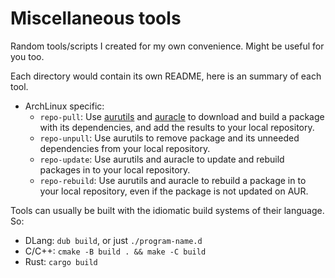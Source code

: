 Miscellaneous tools
===================

Random tools/scripts I created for my own convenience. Might be useful for you too.

Each directory would contain its own README, here is an summary of each tool.

* ArchLinux specific:
  * `repo-pull`: Use [aurutils](https://github.com/AladW/aurutils) and [auracle](https://github.com/falconindy/auracle) to download and build a package with its dependencies, and add the results to your local repository.
  * `repo-unpull`: Use aurutils to remove package and its unneeded dependencies from your local repository.
  * `repo-update`: Use aurutils and auracle to update and rebuild packages in to your local repository.
  * `repo-rebuild`: Use aurutils and auracle to rebuild a package in to your local repository, even if the package is not updated on AUR.

Tools can usually be built with the idiomatic build systems of their language. So:

* DLang: `dub build`, or just `./program-name.d`
* C/C++: `cmake -B build . && make -C build`
* Rust: `cargo build`


